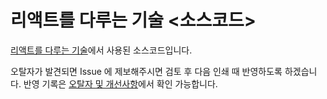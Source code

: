 # 리액트를 다루는 기술 <소스코드>

[리액트를 다루는 기술](https://book.naver.com/bookdb/book_detail.nhn?bid=13799583)에서 사용된 소스코드입니다.

오탈자가 발견되면 Issue 에 제보해주시면 검토 후 다음 인쇄 때 반영하도록 하겠습니다. 반영 기록은 [오탈자 및 개선사항](https://github.com/velopert/learning-react/blob/master/corrections.md)에서 확인 가능합니다.

